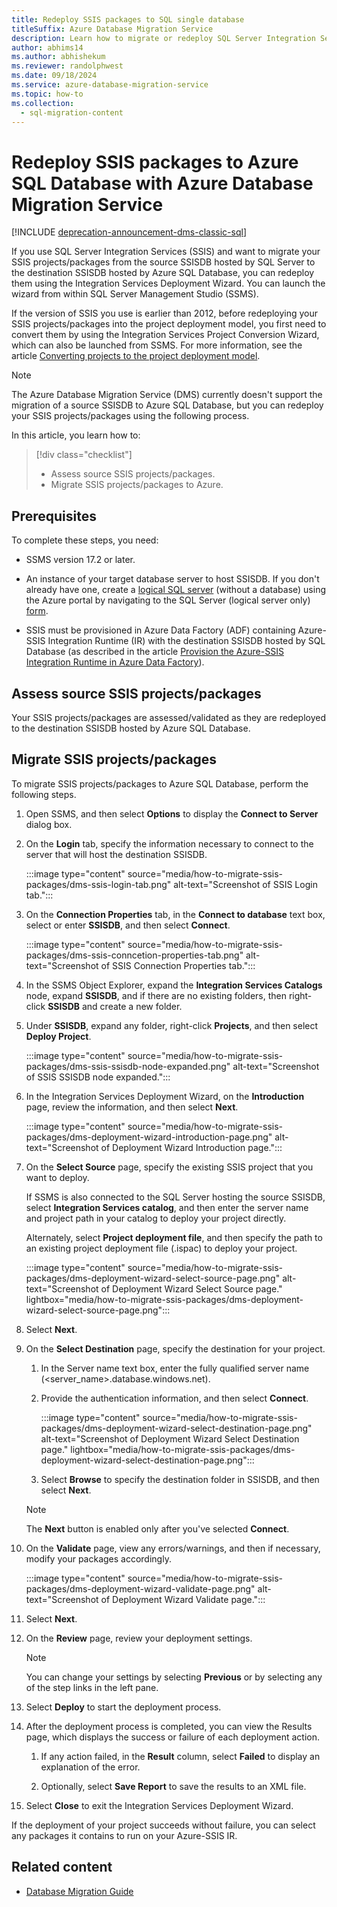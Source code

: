 ```yaml
---
title: Redeploy SSIS packages to SQL single database
titleSuffix: Azure Database Migration Service
description: Learn how to migrate or redeploy SQL Server Integration Services packages and projects to Azure SQL Database single database using the Azure Database Migration Service and Data Migration Assistant.
author: abhims14
ms.author: abhishekum
ms.reviewer: randolphwest
ms.date: 09/18/2024
ms.service: azure-database-migration-service
ms.topic: how-to
ms.collection:
  - sql-migration-content
---
```


# Redeploy SSIS packages to Azure SQL Database with Azure Database Migration Service

[!INCLUDE [deprecation-announcement-dms-classic-sql](includes/deprecation-announcement-dms-classic-sql.md)]

If you use SQL Server Integration Services (SSIS) and want to migrate your SSIS projects/packages from the source SSISDB hosted by SQL Server to the destination SSISDB hosted by Azure SQL Database, you can redeploy them using the Integration Services Deployment Wizard. You can launch the wizard from within SQL Server Management Studio (SSMS).

If the version of SSIS you use is earlier than 2012, before redeploying your SSIS projects/packages into the project deployment model, you first need to convert them by using the Integration Services Project Conversion Wizard, which can also be launched from SSMS. For more information, see the article [Converting projects to the project deployment model](/sql/integration-services/packages/deploy-integration-services-ssis-projects-and-packages#convert).

> [!NOTE]  
> The Azure Database Migration Service (DMS) currently doesn't support the migration of a source SSISDB to Azure SQL Database, but you can redeploy your SSIS projects/packages using the following process.

In this article, you learn how to:
> [!div class="checklist"]
> - Assess source SSIS projects/packages.
> - Migrate SSIS projects/packages to Azure.

## Prerequisites

To complete these steps, you need:

- SSMS version 17.2 or later.

- An instance of your target database server to host SSISDB. If you don't already have one, create a [logical SQL server](/azure/azure-sql/database/logical-servers) (without a database) using the Azure portal by navigating to the SQL Server (logical server only) [form](https://portal.azure.com/#create/Microsoft.SQLServer).

- SSIS must be provisioned in Azure Data Factory (ADF) containing Azure-SSIS Integration Runtime (IR) with the destination SSISDB hosted by SQL Database (as described in the article [Provision the Azure-SSIS Integration Runtime in Azure Data Factory](/azure/data-factory/tutorial-deploy-ssis-packages-azure)).

## Assess source SSIS projects/packages

Your SSIS projects/packages are assessed/validated as they are redeployed to the destination SSISDB hosted by Azure SQL Database.

## Migrate SSIS projects/packages

To migrate SSIS projects/packages to Azure SQL Database, perform the following steps.

1. Open SSMS, and then select **Options** to display the **Connect to Server** dialog box.

1. On the **Login** tab, specify the information necessary to connect to the server that will host the destination SSISDB.

   :::image type="content" source="media/how-to-migrate-ssis-packages/dms-ssis-login-tab.png" alt-text="Screenshot of SSIS Login tab.":::

1. On the **Connection Properties** tab, in the **Connect to database** text box, select or enter **SSISDB**, and then select **Connect**.

   :::image type="content" source="media/how-to-migrate-ssis-packages/dms-ssis-conncetion-properties-tab.png" alt-text="Screenshot of SSIS Connection Properties tab.":::

1. In the SSMS Object Explorer, expand the **Integration Services Catalogs** node, expand **SSISDB**, and if there are no existing folders, then right-click **SSISDB** and create a new folder.

1. Under **SSISDB**, expand any folder, right-click **Projects**, and then select **Deploy Project**.

   :::image type="content" source="media/how-to-migrate-ssis-packages/dms-ssis-ssisdb-node-expanded.png" alt-text="Screenshot of SSIS SSISDB node expanded.":::

1. In the Integration Services Deployment Wizard, on the **Introduction** page, review the information, and then select **Next**.

   :::image type="content" source="media/how-to-migrate-ssis-packages/dms-deployment-wizard-introduction-page.png" alt-text="Screenshot of Deployment Wizard Introduction page.":::

1. On the **Select Source** page, specify the existing SSIS project that you want to deploy.

   If SSMS is also connected to the SQL Server hosting the source SSISDB, select **Integration Services catalog**, and then enter the server name and project path in your catalog to deploy your project directly.

   Alternately, select **Project deployment file**, and then specify the path to an existing project deployment file (.ispac) to deploy your project.

   :::image type="content" source="media/how-to-migrate-ssis-packages/dms-deployment-wizard-select-source-page.png" alt-text="Screenshot of Deployment Wizard Select Source page." lightbox="media/how-to-migrate-ssis-packages/dms-deployment-wizard-select-source-page.png":::

1. Select **Next**.

1. On the **Select Destination** page, specify the destination for your project.

   1. In the Server name text box, enter the fully qualified server name (<server_name>.database.windows.net).

   1. Provide the authentication information, and then select **Connect**.

      :::image type="content" source="media/how-to-migrate-ssis-packages/dms-deployment-wizard-select-destination-page.png" alt-text="Screenshot of Deployment Wizard Select Destination page." lightbox="media/how-to-migrate-ssis-packages/dms-deployment-wizard-select-destination-page.png":::

   1. Select **Browse** to specify the destination folder in SSISDB, and then select **Next**.

   > [!NOTE]  
   > The **Next** button is enabled only after you've selected **Connect**.

1. On the **Validate** page, view any errors/warnings, and then if necessary, modify your packages accordingly.

   :::image type="content" source="media/how-to-migrate-ssis-packages/dms-deployment-wizard-validate-page.png" alt-text="Screenshot of Deployment Wizard Validate page.":::

1. Select **Next**.

1. On the **Review** page, review your deployment settings.

   > [!NOTE]  
   > You can change your settings by selecting **Previous** or by selecting any of the step links in the left pane.

1. Select **Deploy** to start the deployment process.

1. After the deployment process is completed, you can view the Results page, which displays the success or failure of each deployment action.

   1. If any action failed, in the **Result** column, select **Failed** to display an explanation of the error.

   1. Optionally, select **Save Report** to save the results to an XML file.

1. Select **Close** to exit the Integration Services Deployment Wizard.

If the deployment of your project succeeds without failure, you can select any packages it contains to run on your Azure-SSIS IR.

## Related content

- [Database Migration Guide](/data-migration/)
